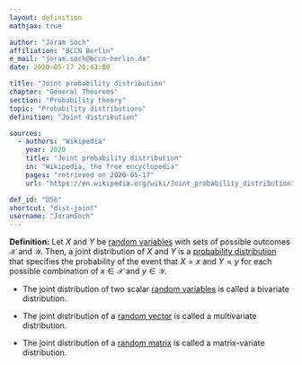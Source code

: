 ```yaml
---
layout: definition
mathjax: true

author: "Joram Soch"
affiliation: "BCCN Berlin"
e_mail: "joram.soch@bccn-berlin.de"
date: 2020-05-17 20:43:00

title: "Joint probability distribution"
chapter: "General Theorems"
section: "Probability theory"
topic: "Probability distributions"
definition: "Joint distribution"

sources:
  - authors: "Wikipedia"
    year: 2020
    title: "Joint probability distribution"
    in: "Wikipedia, the free encyclopedia"
    pages: "retrieved on 2020-05-17"
    url: "https://en.wikipedia.org/wiki/Joint_probability_distribution"

def_id: "D56"
shortcut: "dist-joint"
username: "JoramSoch"
---
```



**Definition:** Let $X$ and $Y$ be [random variables](/D/rvar) with sets of possible outcomes $\mathcal{X}$ and $\mathcal{Y}$. Then, a joint distribution of $X$ and $Y$ is a [probability distribution](/D/dist) that specifies the probability of the event that $X = x$ and $Y = y$ for each possible combination of $x \in \mathcal{X}$ and $y \in \mathcal{Y}$.

* The joint distribution of two scalar [random variables](/D/rvar) is called a bivariate distribution.

* The joint distribution of a [random vector](/D/rvec) is called a multivariate distribution.

* The joint distribution of a [random matrix](/D/rmat) is called a matrix-variate distribution.